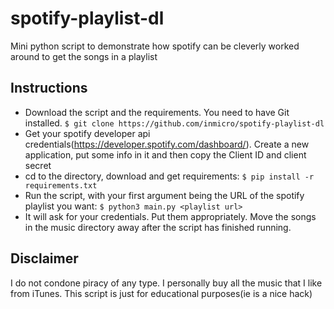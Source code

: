 # spotify-playlist-dl
Mini python script to demonstrate how spotify can be cleverly worked around to get the songs in a playlist

## Instructions
- Download the script and the requirements. You need to have Git installed.
``$ git clone https://github.com/inmicro/spotify-playlist-dl``
- Get your spotify developer api credentials(https://developer.spotify.com/dashboard/). Create a new application, put some info in it and then copy the Client ID and client secret
- cd to the directory, download and get requirements:
``$ pip install -r requirements.txt``
- Run the script, with your first argument being the URL of the spotify playlist you want:
``$ python3 main.py <playlist url>``
- It will ask for your credentials. Put them appropriately. Move the songs in the music directory away after the script has finished running.

## Disclaimer
I do not condone piracy of any type. I personally buy all the music that I like from iTunes. This script is just for educational purposes(ie is a nice hack)
